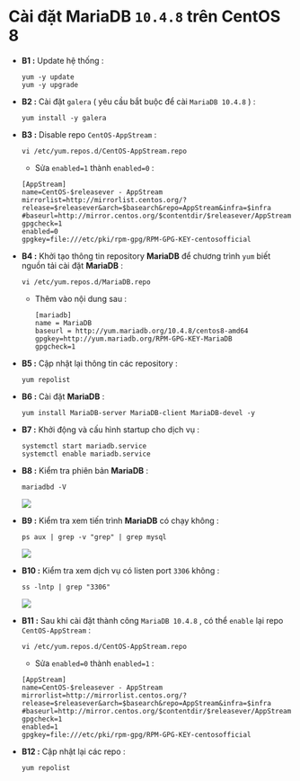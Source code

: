 # Cài đặt MariaDB `10.4.8` trên CentOS 8
- **B1 :** Update hệ thống :
    ```
    yum -y update
    yum -y upgrade
    ```
- **B2 :** Cài đặt `galera` ( yêu cầu bắt buộc để cài `MariaDB 10.4.8` ) :
    ```
    yum install -y galera
    ```
- **B3 :** Disable repo `CentOS-AppStream` :
    ```
    vi /etc/yum.repos.d/CentOS-AppStream.repo
    ```
    - Sửa `enabled=1` thành `enabled=0` :
    ```
    [AppStream]
    name=CentOS-$releasever - AppStream
    mirrorlist=http://mirrorlist.centos.org/?release=$releasever&arch=$basearch&repo=AppStream&infra=$infra
    #baseurl=http://mirror.centos.org/$contentdir/$releasever/AppStream/$basearch/os/
    gpgcheck=1
    enabled=0                
    gpgkey=file:///etc/pki/rpm-gpg/RPM-GPG-KEY-centosofficial
    ```
- **B4 :** Khởi tạo thông tin repository **MariaDB** để chương trình `yum` biết nguồn tải cài đặt **MariaDB** :
    ```
    vi /etc/yum.repos.d/MariaDB.repo
    ```
    - Thêm vào nội dung sau :
        ```
        [mariadb]
        name = MariaDB
        baseurl = http://yum.mariadb.org/10.4.8/centos8-amd64
        gpgkey=http://yum.mariadb.org/RPM-GPG-KEY-MariaDB
        gpgcheck=1
        ```
- **B5 :** Cập nhật lại thông tin các repository :
    ```
    yum repolist
    ```
- **B6 :** Cài đặt **MariaDB** :
    ```
    yum install MariaDB-server MariaDB-client MariaDB-devel -y
    ```
- **B7 :** Khởi động và cấu hình startup cho dịch vụ :
    ```
    systemctl start mariadb.service
    systemctl enable mariadb.service
    ```
- **B8 :** Kiểm tra phiên bản **MariaDB** :
    ```
    mariadbd -V
    ```
    <img src=https://i.imgur.com/vV2WqBr.png>
- **B9 :** Kiểm tra xem tiến trình **MariaDB** có chạy không :
    ```
    ps aux | grep -v "grep" | grep mysql
    ```
    <img src=https://i.imgur.com/vzAd7KJ.png>
- **B10 :** Kiểm tra xem dịch vụ có listen port `3306` không :
    ```
    ss -lntp | grep "3306"
    ```
    <img src=https://i.imgur.com/IvHAR4v.png>

- **B11 :** Sau khi cài đặt thành công `MariaDB 10.4.8` , có thể `enable` lại repo `CentOS-AppStream` :
    ```
    vi /etc/yum.repos.d/CentOS-AppStream.repo
    ```
    - Sửa `enabled=0` thành `enabled=1` :
    ```
    [AppStream]
    name=CentOS-$releasever - AppStream
    mirrorlist=http://mirrorlist.centos.org/?release=$releasever&arch=$basearch&repo=AppStream&infra=$infra
    #baseurl=http://mirror.centos.org/$contentdir/$releasever/AppStream/$basearch/os/
    gpgcheck=1
    enabled=1               
    gpgkey=file:///etc/pki/rpm-gpg/RPM-GPG-KEY-centosofficial
    ```
- **B12 :** Cập nhật lại các repo :
    ```
    yum repolist
    ```